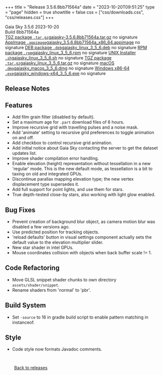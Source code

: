 +++
title = "Release 3.5.6.8bb71564a"
date = "2023-10-20T09:51:25"
type = "page"
hidden = true
showtitle = false
css = ["css/downloads.css", "css/releases.css"]
+++

<div class="download-container">
<div id="download-title">
<i class="gs-mdi-tag"></i>
Gaia Sky <span class="downloads-version">3.5.6</span> 
<time class="downloads-releasedate" datetime="2023-10-20T09:51:25" title="Published: 2023-10-20T09:51:25"><i class="gs-mdi-calendar"></i> 2023-10-20</time>
<div class="downloads-build">Build 8bb71564a</div></div>
<div class="download-section">
<a href="https://gaia.ari.uni-heidelberg.de/gaiasky/releases/3.5.6.8bb71564a/gaiasky-3.5.6.8bb71564a.tar.gz" class="download-button"><i class="gs-mdi-zip-box icon-button"></i> TGZ package <code>.tar.gz</code><span class="download-sub">gaiasky-3.5.6.8bb71564a.tar.gz</span></a>
<span class="signature">no signature</span>
<a href="https://gaia.ari.uni-heidelberg.de/gaiasky/releases/3.5.6.8bb71564a/gaiasky_3.5.6.8bb71564a_x86_64.appimage" class="download-button"><i class="gs-material-symbols-box icon-button"></i> AppImage <code>.appimage</code><span class="download-sub">gaiasky_3.5.6.8bb71564a_x86_64.appimage</span></a>
<span class="signature">no signature</span>
<a href="https://gaia.ari.uni-heidelberg.de/gaiasky/releases/3.5.6.8bb71564a/gaiasky_linux_3_5_6.deb" class="download-button"><i class="gs-mdi-debian icon-button"></i> DEB package <code>.deb</code><span class="download-sub">gaiasky_linux_3_5_6.deb</span></a>
<span class="signature">no signature</span>
<a href="https://gaia.ari.uni-heidelberg.de/gaiasky/releases/3.5.6.8bb71564a/gaiasky_linux_3_5_6.rpm" class="download-button"><i class="gs-mdi-fedora icon-button"></i> RPM package <code>.rpm</code><span class="download-sub">gaiasky_linux_3_5_6.rpm</span></a>
<span class="signature">no signature</span>
<a href="https://gaia.ari.uni-heidelberg.de/gaiasky/releases/3.5.6.8bb71564a/gaiasky_linux_3_5_6.sh" class="download-button"><i class="gs-token-unix icon-button"></i> UNIX Installer <code>.sh</code><span class="download-sub">gaiasky_linux_3_5_6.sh</span></a>
<span class="signature">no signature</span>
<a href="https://gaia.ari.uni-heidelberg.de/gaiasky/releases/3.5.6.8bb71564a/gaiasky_linux_3_5_6.tar.gz" class="download-button"><i class="gs-mdi-zip-box icon-button"></i> TGZ package <code>.tar.gz</code><span class="download-sub">gaiasky_linux_3_5_6.tar.gz</span></a>
<span class="signature">no signature</span>
<a href="https://gaia.ari.uni-heidelberg.de/gaiasky/releases/3.5.6.8bb71564a/gaiasky_macos_3_5_6.dmg" class="download-button"><i class="gs-fa6-brands-apple icon-button"></i> macOS <code>.dmg</code><span class="download-sub">gaiasky_macos_3_5_6.dmg</span></a>
<span class="signature">no signature</span>
<a href="https://gaia.ari.uni-heidelberg.de/gaiasky/releases/3.5.6.8bb71564a/gaiasky_windows-x64_3_5_6.exe" class="download-button"><i class="gs-fa6-brands-windows icon-button"></i> Windows x86-64 <code>.exe</code><span class="download-sub">gaiasky_windows-x64_3_5_6.exe</span></a>
<span class="signature">no signature</span>
</div>
</div>

<section class="release-notes">

# Release Notes


## Features
- Add film grain filter (disabled by default).
- Set a maximum age for `.part` download files of 6 hours.
- Improve recursive grid with travelling pulses and a noise mask.
- Add 'animate' setting to recursive grid preferences to toggle animation on and off.
- Add checkbox to control recursive grid animation.
- Add initial notice about Gaia Sky contacting the server to get the dataset updates list.
- Improve shader compilation error handling.
- Enable elevation (height) representation without tessellation in a new 'regular' mode. This is the new default mode, as tessellation is a bit to taxing on old and integrated GPUs.
- Discontinue parallax mapping elevation type; the new vertex displacement type supersedes it.
- Add full support for point lights, and use them for stars.
- True depth-tested close-by stars, also working with light glow enabled.

## Bug Fixes
- Prevent creation of background blur object, as camera motion blur was disabled a few versions ago.
- Use predicted position for tracking objects.
- 'reload defaults' button in visual settings component actually sets the default value to the elevation multiplier slider.
- New star shader in intel GPUs.
- Mouse coordinates collision with objects when back buffer scale != 1.

## Code Refactoring
- Move GLSL snippet shader chunks to own directory `assets/shader/snippet`.
- Rename shaders from 'normal' to 'pbr'.

## Build System
- Set `-source` to 16 in gradle build script to enable pattern matching in instanceof.

## Style
- Code style now formats Javadoc comments.
</section>


<p class="center-text" style="padding: 30px;"><a href="/downloads/releases"><i class="gs-mdi-arrow-left-bold-circle"></i> Back to releases</a>
</p>
